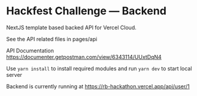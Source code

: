 # Hackfest Challenge — Backend

NextJS template based backed API for Vercel Cloud.

See the API related files in pages/api

API Documentation
https://documenter.getpostman.com/view/6343114/UUxtDqN4


Use `yarn install` to install required modules and run `yarn dev` to start local server


Backend is currently running at
https://rb-hackathon.vercel.app/api/user/1

